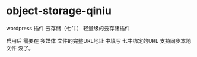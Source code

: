# object-storage-qiniu
wordpress 插件 云存储（七牛）
轻量级的云存储插件

启用后 需要在 多媒体  文件的完整URL地址 中填写 七牛绑定的URL
支持同步本地文件
没了。
